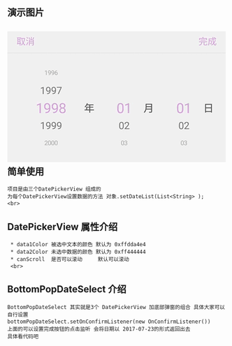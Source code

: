 演示图片
--------
![image](https://github.com/bouquet12138/pictureLibrary/blob/master/dateSelected.gif)
<br>
简单使用
--------	
	项目是由三个DatePickerView 组成的 
	为每个DatePickerView设置数据的方法 对象.setDateList(List<String> );
	<br>
	
DatePickerView 属性介绍
-------------
	 * data1Color 被选中文本的颜色 默认为 0xffdda4e4
	 * data2Color 未选中数据的颜色 默认为 0xff444444
     * canScroll  是否可以滚动     默认可以滚动
	 <br>
	 
BottomPopDateSelect 介绍
--------------
	BottomPopDateSelect 其实就是3个 DatePickerView 加底部弹窗的组合 具体大家可以自行设置
	bottomPopDateSelect.setOnConfirmListener(new OnConfirmListener()) 
	上面的可以设置完成按钮的点击监听 会将日期以 2017-07-23的形式返回出去
	具体看代码吧
	